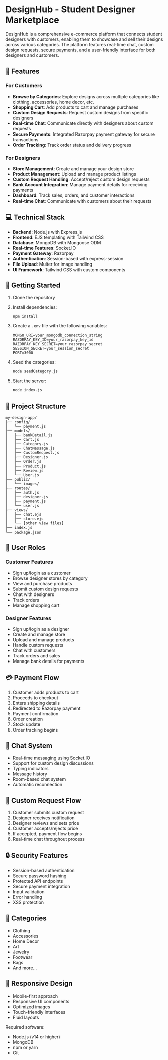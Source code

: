 # DesignHub - Student Designer Marketplace

DesignHub is a comprehensive e-commerce platform that connects student designers with customers, enabling them to showcase and sell their designs across various categories. The platform features real-time chat, custom design requests, secure payments, and a user-friendly interface for both designers and customers.

## 🌟 Features

### For Customers
- **Browse by Categories**: Explore designs across multiple categories like clothing, accessories, home decor, etc.
- **Shopping Cart**: Add products to cart and manage purchases
- **Custom Design Requests**: Request custom designs from specific designers
- **Real-time Chat**: Communicate directly with designers about custom requests
- **Secure Payments**: Integrated Razorpay payment gateway for secure transactions
- **Order Tracking**: Track order status and delivery progress

### For Designers
- **Store Management**: Create and manage your design store
- **Product Management**: Upload and manage product listings
- **Custom Request Handling**: Accept/reject custom design requests
- **Bank Account Integration**: Manage payment details for receiving payments
- **Dashboard**: Track sales, orders, and customer interactions
- **Real-time Chat**: Communicate with customers about their requests

## 💻 Technical Stack

- **Backend**: Node.js with Express.js
- **Frontend**: EJS templating with Tailwind CSS
- **Database**: MongoDB with Mongoose ODM
- **Real-time Features**: Socket.IO
- **Payment Gateway**: Razorpay
- **Authentication**: Session-based with express-session
- **File Upload**: Multer for image handling
- **UI Framework**: Tailwind CSS with custom components

## 🚀 Getting Started

1. Clone the repository
2. Install dependencies:
   ```bash
   npm install
   ```

3. Create a `.env` file with the following variables:
   ```env
   MONGO_URI=your_mongodb_connection_string
   RAZORPAY_KEY_ID=your_razorpay_key_id
   RAZORPAY_KEY_SECRET=your_razorpay_secret
   SESSION_SECRET=your_session_secret
   PORT=3000
   ```

4. Seed the categories:
   ```bash
   node seedCategory.js
   ```

5. Start the server:
   ```bash
   node index.js
   ```

## 📁 Project Structure

```
my-design-app/
├── config/
│   └── payment.js
├── models/
│   ├── bankDetail.js
│   ├── Cart.js
│   ├── Category.js
│   ├── ChatMessage.js
│   ├── CustomRequest.js
│   ├── Designer.js
│   ├── Order.js
│   ├── Product.js
│   ├── Review.js
│   └── User.js
├── public/
│   └── images/
├── routes/
│   ├── auth.js
│   ├── designer.js
│   ├── payment.js
│   └── user.js
├── views/
│   ├── chat.ejs
│   ├── store.ejs
│   └── [other view files]
├── index.js
└── package.json
```

## 🔐 User Roles

### Customer Features
- Sign up/login as a customer
- Browse designer stores by category
- View and purchase products
- Submit custom design requests
- Chat with designers
- Track orders
- Manage shopping cart

### Designer Features
- Sign up/login as a designer
- Create and manage store
- Upload and manage products
- Handle custom requests
- Chat with customers
- Track orders and sales
- Manage bank details for payments

## 💳 Payment Flow

1. Customer adds products to cart
2. Proceeds to checkout
3. Enters shipping details
4. Redirected to Razorpay payment
5. Payment confirmation
6. Order creation
7. Stock update
8. Order tracking begins

## 💬 Chat System

- Real-time messaging using Socket.IO
- Support for custom design discussions
- Typing indicators
- Message history
- Room-based chat system
- Automatic reconnection

## 🎯 Custom Request Flow

1. Customer submits custom request
2. Designer receives notification
3. Designer reviews and sets price
4. Customer accepts/rejects price
5. If accepted, payment flow begins
6. Real-time chat throughout process

## 🔒 Security Features

- Session-based authentication
- Secure password hashing
- Protected API endpoints
- Secure payment integration
- Input validation
- Error handling
- XSS protection

## 🎨 Categories

- Clothing
- Accessories
- Home Decor
- Art
- Jewelry
- Footwear
- Bags
- And more...

## 📱 Responsive Design

- Mobile-first approach
- Responsive UI components
- Optimized images
- Touch-friendly interfaces
- Fluid layouts



Required software:
- Node.js (v14 or higher)
- MongoDB
- npm or yarn
- Git


